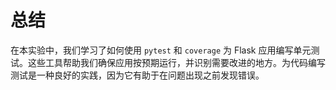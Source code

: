 # 总结

在本实验中，我们学习了如何使用 `pytest` 和 `coverage` 为 Flask 应用编写单元测试。这些工具帮助我们确保应用按预期运行，并识别需要改进的地方。为代码编写测试是一种良好的实践，因为它有助于在问题出现之前发现错误。
